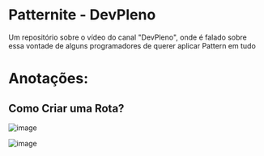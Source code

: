 # Patternite - DevPleno
Um repositório sobre o vídeo do canal "DevPleno", onde é falado sobre essa vontade de alguns programadores de querer aplicar Pattern em tudo

# Anotações:
## Como Criar uma Rota?
![image](https://user-images.githubusercontent.com/60768847/77560325-1422cd00-6e9c-11ea-915c-241323ceaa6d.png)

![image](https://user-images.githubusercontent.com/60768847/77560375-2866ca00-6e9c-11ea-8b80-d1e72625bdba.png)
